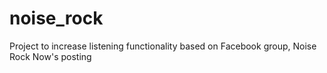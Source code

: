 # noise_rock
Project to increase listening functionality based on Facebook group, Noise Rock Now's posting
